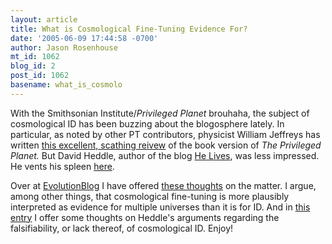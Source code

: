```yaml
---
layout: article
title: What is Cosmological Fine-Tuning Evidence For?
date: '2005-06-09 17:44:58 -0700'
author: Jason Rosenhouse
mt_id: 1062
blog_id: 2
post_id: 1062
basename: what_is_cosmolo
---
```

<p>With the Smithsonian Institute/<i>Privileged Planet</i> brouhaha, the subject of cosmological ID has been buzzing about the blogosphere lately.  In particular, as noted by other PT contributors, physicist William Jeffreys has written <a href=http://www.ncseweb.org/resources/articles/784_review_of_emthe_privileged_p_6_7_2005.asp>this excellent, scathing reivew</A> of the book version of <i>The Privileged Planet.</i>  But David Heddle, author of the blog <a href=http://helives.blogspot.com>He Lives</a>, was less impressed.  He vents his spleen <a href=http://helives.blogspot.com/2005_06_01_helives_archive.html>here</a>.</p>

<p>Over at <a href=http://evolutionblog.blogspot.com>EvolutionBlog</a> I have offered <a href=http://evolutionblog.blogspot.com/2005/06/what-is-cosmological-fine-tuning.html>these thoughts</a> on the matter.  I argue, among other things, that cosmological fine-tuning is more plausibly interpreted as evidence for multiple universes than it is for ID.  And in <a href=http://evolutionblog.blogspot.com/2005/06/heddle-on-falsifiability-of-id.html>this entry</a> I offer some thoughts on Heddle's arguments regarding the falsifiability, or lack thereof, of cosmological ID.  Enjoy!</p>
